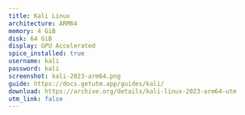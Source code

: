 ```yaml
---
title: Kali Linux
architecture: ARM64
memory: 4 GiB
disk: 64 GiB
display: GPU Accelerated
spice_installed: true
username: kali
password: kali
screenshot: kali-2023-arm64.png
guide: https://docs.getutm.app/guides/kali/
download: https://archive.org/details/kali-linux-2023-arm64-utm
utm_link: false
---
```

